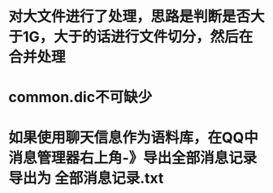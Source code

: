 ﻿


#  对大文件进行了处理，思路是判断是否大于1G，大于的话进行文件切分，然后在合并处理




#  common.dic不可缺少


# 如果使用聊天信息作为语料库，在QQ中消息管理器右上角-》导出全部消息记录导出为 全部消息记录.txt